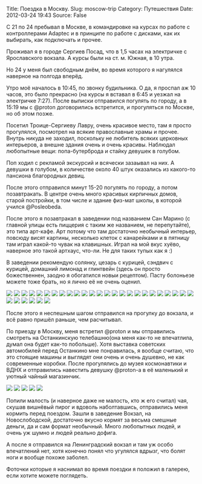 Title: Поездка в Москву.
Slug: moscow-trip
Category: Путешествия
Date: 2012-03-24 19:43
Source: False

C 21 по 24 пребывал в Москве, в командировке на курсах по работе с контроллерами Adaptec и в принципе по работе с дисками, как их выбирать, как подключать и прочее.

Проживал я в городе Сергиев Посад, что в 1,5 часах на электричке с Ярославского вокзала. А курсы были на ст. м. Южная, в 10 утра.

Но 24 у меня был свободным днём, во время которого я нагулялся наверное на полгода вперёд.

Утро моё началось в 10:45, по звонку будильника. О да, я проспал аж 10 часов, это было прекрасно (на курсы я вставал в 6:45 и уезжал на электричке 7:27). После выписки отправился погулять по городу, а в 15:19 мы с @proton договорились встретится, и прогуляться по Москве, но об этом позже.

Посетил Троице-Сергиеву Лавру, очень красивое место, там я просто прогулялся, посмотрел на всякие православные храмы и прочее. Внутрь никуда не заходил, поскольку не любитель всяких церковных интерьеров, а внешне здания очень и очень красивы. Наблюдал любопытные вещи: попа-бутерброда и стайку девушек в голубом.

Поп ходил с рекламой экскурсий и всячески зазаывал на них. А девушки в голубом, в количестве около 40 штук оказались из какого-то пансиона благородных девиц.

После этого отправился минут 15-20 погулять по городу, а потом позавтракать. В центре очень много красивых кирпичных домов, старой постройки, в том числе и здание физ-мат школы, в которой учился @Posleobeda.

После этого я позавтракал в заведении под названием Сан Марино (с главной улицы есть пиццерия с таким же названием, не перепутайте), это типа арт-кафе. Арт потому что там достаточно необычный интерьер, повсюду висят картины, несколько клеток с канарейками и в пятницу там играл какой-то чувак на клавишных. Играл на мой вкус хуёво, наверное это такой артхаус, что-ли. Не для таких тупых как я :)

В заведении рекомендую солянку, цезарь с курицей, сэндвич с курицей, домашний лимонад и глинтвейн (здесь он просто божественнен, заодно я обогатился новыи рецептом). Пасту болоньезе можете тоже брать, но я лично её не очень оценил.
<div class="gallery">
<a href="http://libc6.org/uploads/sergiev-posad/1.jpg"><img src="http://libc6.org/uploads/sergiev-posad/mini/1.jpg"></a>
<a href="http://libc6.org/uploads/sergiev-posad/10.jpg"><img src="http://libc6.org/uploads/sergiev-posad/mini/10.jpg"></a>
<a href="http://libc6.org/uploads/sergiev-posad/11.jpg"><img src="http://libc6.org/uploads/sergiev-posad/mini/11.jpg"></a>
<a href="http://libc6.org/uploads/sergiev-posad/12.jpg"><img src="http://libc6.org/uploads/sergiev-posad/mini/12.jpg"></a>
<a href="http://libc6.org/uploads/sergiev-posad/13.jpg"><img src="http://libc6.org/uploads/sergiev-posad/mini/13.jpg"></a>
<a href="http://libc6.org/uploads/sergiev-posad/14.jpg"><img src="http://libc6.org/uploads/sergiev-posad/mini/14.jpg"></a>
<a href="http://libc6.org/uploads/sergiev-posad/15.jpg"><img src="http://libc6.org/uploads/sergiev-posad/mini/15.jpg"></a>
<a href="http://libc6.org/uploads/sergiev-posad/16.jpg"><img src="http://libc6.org/uploads/sergiev-posad/mini/16.jpg"></a>
<a href="http://libc6.org/uploads/sergiev-posad/17.jpg"><img src="http://libc6.org/uploads/sergiev-posad/mini/17.jpg"></a>
<a href="http://libc6.org/uploads/sergiev-posad/18.jpg"><img src="http://libc6.org/uploads/sergiev-posad/mini/18.jpg"></a>
<a href="http://libc6.org/uploads/sergiev-posad/19.jpg"><img src="http://libc6.org/uploads/sergiev-posad/mini/19.jpg"></a>
<a href="http://libc6.org/uploads/sergiev-posad/2.jpg"><img src="http://libc6.org/uploads/sergiev-posad/mini/2.jpg"></a>
<a href="http://libc6.org/uploads/sergiev-posad/20.jpg"><img src="http://libc6.org/uploads/sergiev-posad/mini/20.jpg"></a>
<a href="http://libc6.org/uploads/sergiev-posad/21.jpg"><img src="http://libc6.org/uploads/sergiev-posad/mini/21.jpg"></a>
<a href="http://libc6.org/uploads/sergiev-posad/22.jpg"><img src="http://libc6.org/uploads/sergiev-posad/mini/22.jpg"></a>
<a href="http://libc6.org/uploads/sergiev-posad/23.jpg"><img src="http://libc6.org/uploads/sergiev-posad/mini/23.jpg"></a>
<a href="http://libc6.org/uploads/sergiev-posad/24.jpg"><img src="http://libc6.org/uploads/sergiev-posad/mini/24.jpg"></a>
<a href="http://libc6.org/uploads/sergiev-posad/25.jpg"><img src="http://libc6.org/uploads/sergiev-posad/mini/25.jpg"></a>
<a href="http://libc6.org/uploads/sergiev-posad/26.jpg"><img src="http://libc6.org/uploads/sergiev-posad/mini/26.jpg"></a>
<a href="http://libc6.org/uploads/sergiev-posad/27.jpg"><img src="http://libc6.org/uploads/sergiev-posad/mini/27.jpg"></a>
<a href="http://libc6.org/uploads/sergiev-posad/28.jpg"><img src="http://libc6.org/uploads/sergiev-posad/mini/28.jpg"></a>
<a href="http://libc6.org/uploads/sergiev-posad/29.jpg"><img src="http://libc6.org/uploads/sergiev-posad/mini/29.jpg"></a>
<a href="http://libc6.org/uploads/sergiev-posad/3.jpg"><img src="http://libc6.org/uploads/sergiev-posad/mini/3.jpg"></a>
<a href="http://libc6.org/uploads/sergiev-posad/30.jpg"><img src="http://libc6.org/uploads/sergiev-posad/mini/30.jpg"></a>
<a href="http://libc6.org/uploads/sergiev-posad/31.jpg"><img src="http://libc6.org/uploads/sergiev-posad/mini/31.jpg"></a>
<a href="http://libc6.org/uploads/sergiev-posad/4.jpg"><img src="http://libc6.org/uploads/sergiev-posad/mini/4.jpg"></a>
<a href="http://libc6.org/uploads/sergiev-posad/5.jpg"><img src="http://libc6.org/uploads/sergiev-posad/mini/5.jpg"></a>
<a href="http://libc6.org/uploads/sergiev-posad/6.jpg"><img src="http://libc6.org/uploads/sergiev-posad/mini/6.jpg"></a>
<a href="http://libc6.org/uploads/sergiev-posad/7.jpg"><img src="http://libc6.org/uploads/sergiev-posad/mini/7.jpg"></a>
<a href="http://libc6.org/uploads/sergiev-posad/8.jpg"><img src="http://libc6.org/uploads/sergiev-posad/mini/8.jpg"></a>
<a href="http://libc6.org/uploads/sergiev-posad/9.jpg"><img src="http://libc6.org/uploads/sergiev-posad/mini/9.jpg"></a>
</div>

После этого я неспешным шагом отправился на прогулку до вокзала, и всё равно пришёл раньше, чем расчитывал.

По приезду в Москву, меня встретил @proton и мы отправились смотреть на Останкинскую телебашню(она меня как-то не впечатлила, думал она будет как-то побольше).
Хотя выставка советских автомобилей перед Останкино мне понравилась, я вообще считаю, что это стоящие машины и выглядят они очень и очень душевно, не как современные коробки.
После прогулялись до музея космонавтики и ВДНХ и отправились навестить девушку @proton-а в её маленький и уютный чайный магазинчик.

<div class="gallery">
<a href="http://libc6.org/uploads/moscow/1.jpg"><img src="http://libc6.org/uploads/moscow/mini/1.jpg"></a>
<a href="http://libc6.org/uploads/moscow/2.jpg"><img src="http://libc6.org/uploads/moscow/mini/2.jpg"></a>
<a href="http://libc6.org/uploads/moscow/3.jpg"><img src="http://libc6.org/uploads/moscow/mini/3.jpg"></a>
<a href="http://libc6.org/uploads/moscow/4.jpg"><img src="http://libc6.org/uploads/moscow/mini/4.jpg"></a>
<a href="http://libc6.org/uploads/moscow/5.jpg"><img src="http://libc6.org/uploads/moscow/mini/5.jpg"></a>
</div>

Попили малость (и наверное даже не малость, кто ж его считал) чая, скушав вишнёвый пирог и вдоволь наболтавшись, отправились меня кормить перед поездом. Зашли в заведение Вокзал, на Новослободской, достаточно вкусно кормят за весьма смешные деньги, да и сам формат необычный. Много любопытных людей, и очень уж шумно и людей реально дофига.

А после я отправился на Ленинградский вокзал и там уж особо впечатлений нет, хотя конечно понял что угулялся вдрызг, что болят ноги и вообще похоже заболел.

Фоточки которые я наснимал во время поездки я положил в галерею, если хотите можете поглядеть.
